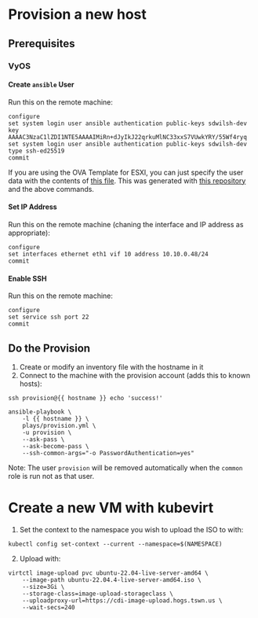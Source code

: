 # Provision a new host

## Prerequisites

### VyOS

#### Create `ansible` User

Run this on the remote machine:
```
configure
set system login user ansible authentication public-keys sdwilsh-dev key AAAAC3NzaC1lZDI1NTE5AAAAIMiRn+dJyIkJ22qrkuMlNC33xxS7VUwkYRY/55Wf4ryq
set system login user ansible authentication public-keys sdwilsh-dev type ssh-ed25519
commit
```

If you are using the OVA Template for ESXI, you can just specify the user data with the contents of
[this file](https://github.com/sdwilsh/ansible-playbooks/blob/main/cloud-init-vyos-esxi).  This was generated
with [this repository](https://github.com/zdc/vyos-cloud-init-userdata/) and the above commands.

#### Set IP Address

Run this on the remote machine (chaning the interface and IP address as appropriate):
```
configure
set interfaces ethernet eth1 vif 10 address 10.10.0.48/24
commit
```

#### Enable SSH

Run this on the remote machine:
```
configure
set service ssh port 22
commit
```

## Do the Provision

1) Create or modify an inventory file with the hostname in it
2) Connect to the machine with the provision account (adds this to known hosts):

```
ssh provision@{{ hostname }} echo 'success!'
```

```
ansible-playbook \
    -l {{ hostname }} \
    plays/provision.yml \
    -u provision \
    --ask-pass \
    --ask-become-pass \
    --ssh-common-args="-o PasswordAuthentication=yes"
```

Note: The user `provision` will be removed automatically when the `common` role is run not as that user.

# Create a new VM with kubevirt

1) Set the context to the namespace you wish to upload the ISO to with:

```
kubectl config set-context --current --namespace=$(NAMESPACE)
```

2) Upload with:

```
virtctl image-upload pvc ubuntu-22.04-live-server-amd64 \
    --image-path ubuntu-22.04.4-live-server-amd64.iso \
    --size=3Gi \
    --storage-class=image-upload-storageclass \
    --uploadproxy-url=https://cdi-image-upload.hogs.tswn.us \
    --wait-secs=240
```
